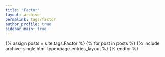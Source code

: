 ```yaml
---
title: "Factor"
layout: archive
permalink: tags/factor
author_profile: true
sidebar_main: true
---
```



{% assign posts = site.tags.Factor %}
{% for post in posts %} {% include archive-single.html type=page.entries_layout %} {% endfor %}